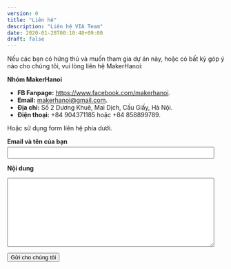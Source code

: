 ```yaml
---
version: 0
title: "Liên hệ"
description: "Liên hệ VIA Team"
date: 2020-01-28T00:10:48+09:00
draft: false
---
```


Nếu các bạn có hứng thú và muốn tham gia dự án này, hoặc có bất kỳ góp ý nào cho chúng tôi, vui lòng liên hệ MakerHanoi:

**Nhóm MakerHanoi**

- **FB Fanpage:** <https://www.facebook.com/makerhanoi>.
- **Email:** makerhanoi@gmail.com.
- **Địa chỉ:** Số 2 Dương Khuê, Mai Dịch, Cầu Giấy, Hà Nội.
- **Điện thoại:** +84 904371185 hoặc +84 858899789.

Hoặc sử dụng form liên hệ phía dưới.


<form id="contact-form"
  action="https://formspree.io/f/meqpylya"
  method="POST">

<b>Email và tên của bạn</b>
<input class="input" type="email" name="_replyto">

<b>Nội dung</b>
<textarea class="input" name="message"></textarea>

  <button type="submit" class="button">Gửi cho chúng tôi</button>
</form>

<style>
    #contact-form {
    }
    #contact-form input, #contact-form textarea {
        display: block;
        max-width: 100%;
        width: 30rem;
        margin-top: 0.25rem;
        margin-bottom: 0.5rem;
        padding: 0.25rem;
    }
    #contact-form textarea {
        height: 10rem;
    }
</style>

